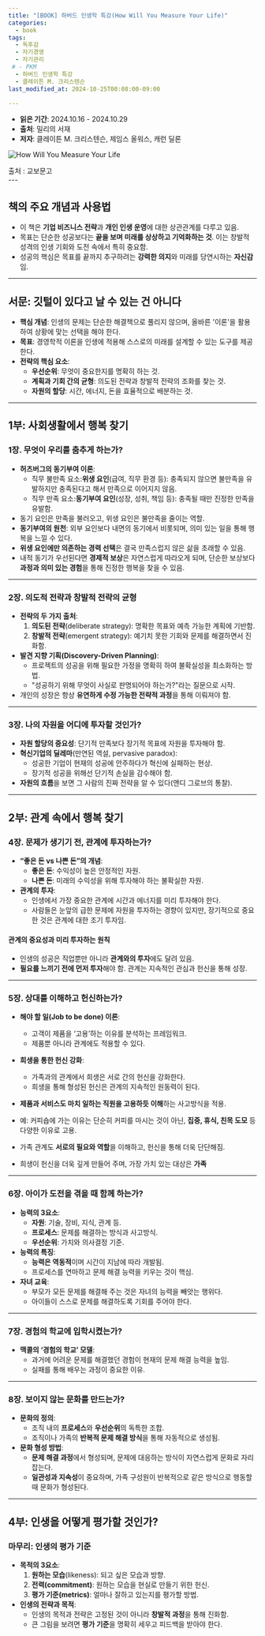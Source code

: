 ```yaml
---
title: "[BOOK] 하버드 인생학 특강(How Will You Measure Your Life)"
categories:
  - book
tags:
  - 독후감
  - 자기경영
  - 자기관리
 # - PKM
  - 하버드 인생학 특강
  - 클레이튼 M. 크리스텐슨
last_modified_at: 2024-10-25T00:08:00-09:00

---
```


- **읽은 기간**: 2024.10.16 - 2024.10.29
- **출처**: 밀리의 서재
- **저자**: 클레이튼 M. 크리스텐슨, 제임스 올워스, 캐런 딜론

![How Will You Measure Your Life](https://contents.kyobobook.co.kr/sih/fit-in/458x0/pdt/9788925568997.jpg)  
<figcaption> 출처 : 교보문고</figcaption>
---

## 책의 주요 개념과 사용법

- 이 책은 **기업 비즈니스 전략**과 **개인 인생 운영**에 대한 상관관계를 다루고 있음.
- 목표는 단순한 성공보다는 **끝을 보며 미래를 상상하고 기억화하는 것**. 이는 창발적 성격의 인생 기회와 도전 속에서 특히 중요함.
- 성공의 핵심은 목표를 끝까지 추구하려는 **강력한 의지**와 미래를 당연시하는 **자신감**임.
  
---


## **서문: 깃털이 있다고 날 수 있는 건 아니다**  
- **핵심 개념**: 인생의 문제는 단순한 해결책으로 풀리지 않으며, 올바른 '이론'을 활용하여 상황에 맞는 선택을 해야 한다.  
- **목표**: 경영학적 이론을 인생에 적용해 스스로의 미래를 설계할 수 있는 도구를 제공한다.  
- **전략의 핵심 요소**:  
  - **우선순위**: 무엇이 중요한지를 명확히 하는 것.  
  - **계획과 기회 간의 균형**: 의도된 전략과 창발적 전략의 조화를 찾는 것.  
  - **자원의 할당**: 시간, 에너지, 돈을 효율적으로 배분하는 것.  

---

## **1부: 사회생활에서 행복 찾기**  

### **1장. 무엇이 우리를 춤추게 하는가?**  
- **허츠버그의 동기부여 이론**:  
  - 직무 불만족 요소:**위생 요인**(급여, 직무 환경 등): 충족되지 않으면 불만족을 유발하지만 충족된다고 해서 만족으로 이어지지 않음.  
  - 직무 만족 요소:**동기부여 요인**(성장, 성취, 책임 등): 충족될 때만 진정한 만족을 유발함.  
- 동기 요인은 만족을 불러오고, 위생 요인은 불만족을 줄이는 역할.
- **동기부여의 원천**: 외부 요인보다 내면의 동기에서 비롯되며, 의미 있는 일을 통해 행복을 느낄 수 있다.  
- **위생 요인에만 의존하는 경력 선택**은 결국 만족스럽지 않은 삶을 초래할 수 있음.
- 내적 동기가 우선된다면 **경제적 보상**은 자연스럽게 따라오게 되며, 단순한 보상보다 **과정과 의미 있는 경험**을 통해 진정한 행복을 찾을 수 있음.

---

### **2장. 의도적 전략과 창발적 전략의 균형**  
- **전략의 두 가지 출처**:  
  1. **의도된 전략**(deliberate strategy): 명확한 목표와 예측 가능한 계획에 기반함.  
  2. **창발적 전략**(emergent strategy): 예기치 못한 기회와 문제를 해결하면서 진화함.  
- **발견 지향 기획(Discovery-Driven Planning)**:  
  - 프로젝트의 성공을 위해 필요한 가정을 명확히 하여 불확실성을 최소화하는 방법.  
  - "성공하기 위해 무엇이 사실로 판명되어야 하는가?"라는 질문으로 시작.  
- 개인의 성장은 항상 **유연하게 수정 가능한 전략적 과정**을 통해 이뤄져야 함.

---

### **3장. 나의 자원을 어디에 투자할 것인가?**  
- **자원 할당의 중요성**: 단기적 만족보다 장기적 목표에 자원을 투자해야 함.  
- **혁신기업의 딜레마**(만연된 역설, pervasive paradox):  
  - 성공한 기업이 현재의 성공에 안주하다가 혁신에 실패하는 현상.  
  - 장기적 성공을 위해선 단기적 손실을 감수해야 함.  
- **자원의 흐름**을 보면 그 사람의 진짜 전략을 알 수 있다(앤디 그로브의 통찰).  



---

## **2부: 관계 속에서 행복 찾기**  

### **4장. 문제가 생기기 전, 관계에 투자하는가?**  
- **“좋은 돈 vs 나쁜 돈”의 개념**:  
  - **좋은 돈**: 수익성이 높은 안정적인 자원.  
  - **나쁜 돈**: 미래의 수익성을 위해 투자해야 하는 불확실한 자원.  
- **관계의 투자**:  
  - 인생에서 가장 중요한 관계에 시간과 에너지를 미리 투자해야 한다.  
  - 사람들은 눈앞의 급한 문제에 자원을 투자하는 경향이 있지만, 장기적으로 중요한 것은 관계에 대한 조기 투자임.  

#### 관계의 중요성과 미리 투자하는 원칙
- 인생의 성공은 직업뿐만 아니라 **관계와의 투자**에도 달려 있음.
- **필요를 느끼기 전에 먼저 투자**해야 함. 관계는 지속적인 관심과 헌신을 통해 성장.


---

### **5장. 상대를 이해하고 헌신하는가?**  
- **해야 할 일(Job to be done) 이론**:  
  - 고객이 제품을 ‘고용’하는 이유를 분석하는 프레임워크.  
  - 제품뿐 아니라 관계에도 적용할 수 있다.  
- **희생을 통한 헌신 강화**:  
  - 가족과의 관계에서 희생은 서로 간의 헌신을 강화한다.  
  - 희생을 통해 형성된 헌신은 관계의 지속적인 원동력이 된다.  

- **제품과 서비스도 마치 일하는 직원을 고용하듯 이해**하는 사고방식을 적용.
- 예: 커피숍에 가는 이유는 단순히 커피를 마시는 것이 아닌, **집중, 휴식, 친목 도모** 등 다양한 이유로 고용.
- 가족 관계도 **서로의 필요와 역할**을 이해하고, 헌신을 통해 더욱 단단해짐.
- 희생이 헌신을 더욱 깊게 만들어 주며, 가장 가치 있는 대상은 **가족**


---

### **6장. 아이가 도전을 겪을 때 함께 하는가?**  
- **능력의 3요소**:  
  - **자원**: 기술, 장비, 지식, 관계 등.  
  - **프로세스**: 문제를 해결하는 방식과 사고방식.  
  - **우선순위**: 가치와 의사결정 기준.  
- **능력의 특징**:  
  - **능력은 역동적**이며 시간이 지남에 따라 개발됨.  
  - 프로세스를 연마하고 문제 해결 능력을 키우는 것이 핵심.  
- **자녀 교육**:  
  - 부모가 모든 문제를 해결해 주는 것은 자녀의 능력을 빼앗는 행위다.  
  - 아이들이 스스로 문제를 해결하도록 기회를 주어야 한다.  

---

### **7장. 경험의 학교에 입학시켰는가?**  
- **맥콜의 ‘경험의 학교’ 모델**:  
  - 과거에 어려운 문제를 해결했던 경험이 현재의 문제 해결 능력을 높임.  
  - 실패를 통해 배우는 과정이 중요한 이유.  

---

### **8장. 보이지 않는 문화를 만드는가?**  
- **문화의 정의**:  
  - 조직 내의 **프로세스**와 **우선순위**의 독특한 조합.  
  - 조직이나 가족의 **반복적 문제 해결 방식**을 통해 자동적으로 생성됨.  
- **문화 형성 방법**:  
  - **문제 해결 과정**에서 형성되며, 문제에 대응하는 방식이 자연스럽게 문화로 자리잡는다.  
  - **일관성과 지속성**이 중요하며, 가족 구성원이 반복적으로 같은 방식으로 행동할 때 문화가 형성된다.  

---

## **4부: 인생을 어떻게 평가할 것인가?**  

### **마무리: 인생의 평가 기준**  
- **목적의 3요소**:  
  1. **원하는 모습**(likeness): 되고 싶은 모습과 방향.  
  2. **전력(commitment)**: 원하는 모습을 현실로 만들기 위한 헌신.  
  3. **평가 기준(metrics)**: 얼마나 잘하고 있는지를 평가할 방법.  
- **인생의 전략과 목적**:  
  - 인생의 목적과 전략은 고정된 것이 아니라 **창발적 과정**을 통해 진화함.  
  - 큰 그림을 보려면 **평가 기준**을 명확히 세우고 피드백을 받아야 한다.  



